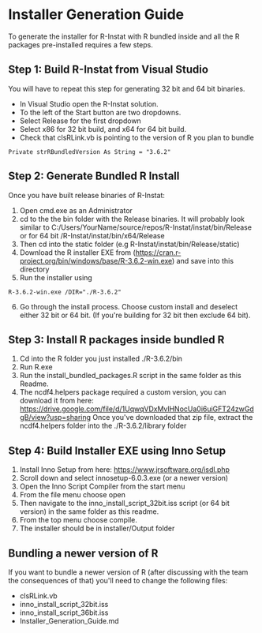 # Installer Generation Guide

To generate the installer for R-Instat with R bundled inside and all the R packages pre-installed requires a few steps.

## Step 1: Build R-Instat from Visual Studio

You will have to repeat this step for generating 32 bit and 64 bit binaries.
- In Visual Studio open the R-Instat solution.
- To the left of the Start button are two dropdowns.
- Select Release for the first dropdown
- Select x86 for 32 bit build, and x64 for 64 bit build.
- Check that clsRLink.vb is pointing to the version of R you plan to bundle
```
Private strRBundledVersion As String = "3.6.2"
```

## Step 2: Generate Bundled R Install

Once you have built release binaries of R-Instat:
1. Open cmd.exe as an Administrator
2. cd to the the bin folder with the Release binaries. It will probably look similar to C:/Users/YourName/source/repos/R-Instat/instat/bin/Release
or for 64 bit /R-Instat/instat/bin/x64/Release
3. Then cd into the static folder (e.g R-Instat/instat/bin/Release/static)
4. Download the R installer EXE from (https://cran.r-project.org/bin/windows/base/R-3.6.2-win.exe) and save into this directory
5. Run the installer using 
```
R-3.6.2-win.exe /DIR="./R-3.6.2"
```
6. Go through the install process. Choose custom install and deselect either 32 bit or 64 bit. (If you're building for 32 bit then exclude 64 bit).

## Step 3: Install R packages inside bundled R

1. Cd into the R folder you just installed ./R-3.6.2/bin
2. Run R.exe
3. Run the install_bundled_packages.R script in the same folder as this Readme.
4. The ncdf4.helpers package required a custom version, you can download it from here: https://drive.google.com/file/d/1UqwqVDxMvlHNocUa0i6uiGFT24zwGdgB/view?usp=sharing
Once you've downloaded that zip file, extract the ncdf4.helpers folder into the ./R-3.6.2/library folder

## Step 4: Build Installer EXE using Inno Setup

1. Install Inno Setup from here: https://www.jrsoftware.org/isdl.php
2. Scroll down and select innosetup-6.0.3.exe (or a newer version)
3. Open the Inno Script Compiler from the start menu
4. From the file menu choose open
5. Then navigate to the inno_install_script_32bit.iss script (or 64 bit version) in the same folder as this readme.
6. From the top menu choose compile.
7. The installer should be in installer/Output folder

## Bundling a newer version of R

If you want to bundle a newer version of R (after discussing with the team the consequences of that) you'll need to change the following files:
- clsRLink.vb
- inno_install_script_32bit.iss
- inno_install_script_36bit.iss
- Installer_Generation_Guide.md
